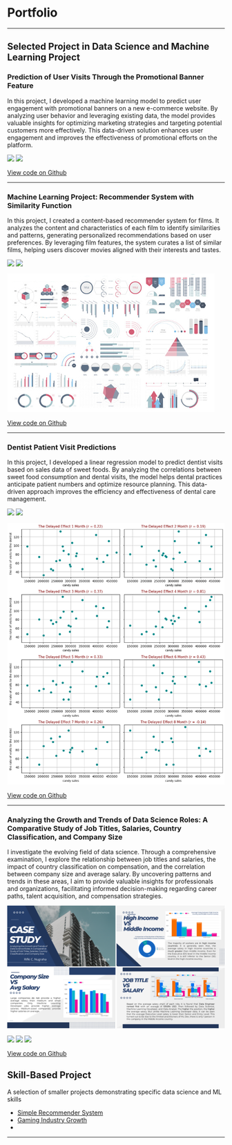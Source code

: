 # Portfolio

---

## Selected Project in Data Science and Machine Learning Project

### Prediction of User Visits Through the Promotional Banner Feature

In this project, I developed a machine learning model to predict user engagement with promotional banners on a new e-commerce website. By analyzing user behavior and leveraging existing data, the model provides valuable insights for optimizing marketing strategies and targeting potential customers more effectively. This data-driven solution enhances user engagement and improves the effectiveness of promotional efforts on the platform.

[![](https://img.shields.io/badge/Python-white?logo=Python)](#) [![](https://img.shields.io/badge/Jupyter-white?logo=Jupyter)](#)

[View code on Github](https://github.com/RCNXV/Prediction-of-User-Visits-Through-the-Promotional-Banner-Feature)

---
### Machine Learning Project: Recommender System with Similarity Function

In this project, I created a content-based recommender system for films. It analyzes the content and characteristics of each film to identify similarities and patterns, generating personalized recommendations based on user preferences. By leveraging film features, the system curates a list of similar films, helping users discover movies aligned with their interests and tastes.

[![](https://img.shields.io/badge/Python-white?logo=Python)](#) [![](https://img.shields.io/badge/Jupyter-white?logo=Jupyter)](#)

<img src="images/dummy_thumbnail.jpg?raw=true"/>

[View code on Github](https://github.com/RCNXV/Project-Machine-Learning-with-Python-Recommender-System-with-Similarity-Function)

---
### Dentist Patient Visit Predictions

In this project, I developed a linear regression model to predict dentist visits based on sales data of sweet foods. By analyzing the correlations between sweet food consumption and dental visits, the model helps dental practices anticipate patient numbers and optimize resource planning. This data-driven approach improves the efficiency and effectiveness of dental care management.

[![](https://img.shields.io/badge/Python-white?logo=Python)](#) [![](https://img.shields.io/badge/Jupyter-white?logo=Jupyter)](#)

<img src="images/TheDelayedEffect.png?raw=true"/>

[View code on Github](https://github.com/RCNXV/Dentist-Patient-Visit-Predictions.)

---
### Analyzing the Growth and Trends of Data Science Roles: A Comparative Study of Job Titles, Salaries, Country Classification, and Company Size

I investigate the evolving field of data science. Through a comprehensive examination, I explore the relationship between job titles and salaries, the impact of country classification on compensation, and the correlation between company size and average salary. By uncovering patterns and trends in these areas, I aim to provide valuable insights for professionals and organizations, facilitating informed decision-making regarding career paths, talent acquisition, and compensation strategies.

<img src="images/Data-Science-Trends.png?raw=true"/>

[![](https://img.shields.io/badge/Python-white?logo=Python)](#) [![](https://img.shields.io/badge/Jupyter-white?logo=Jupyter)](#) [![](https://img.shields.io/badge/BigQuery-white?logo=Google)](#)

[View code on Github](https://github.com/RCNXV/Data-Science-Trends)

## Skill-Based Project
A selection of smaller projects demonstrating specific data science and ML skills

- [Simple Recommender System](https://github.com/RCNXV/Project-Machine-Learning-with-Python-Simple-Recommender-System)
- [Gaming Industry Growth](https://github.com/RCNXV/Gaming-Industry-Growth)
- 

---
